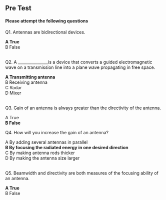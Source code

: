 ##  Pre Test 
#### Please attempt the following questions
  
  
Q1. Antennas are bidirectional devices.<br>

<b>A   True</b>    
B   False   
<br>


Q2. A _______________is a device that converts a guided electromagnetic wave on a transmission line into a plane wave propagating in free space.<br>
  
<b>A   Transmitting antenna</b>    
B   Receiving antenna  
C   Radar  
D   Mixer    
<br> 

Q3. Gain of an antenna is always greater than the directivity of the antenna.<br>

A   True    
<b>B   False</b>   

Q4. How will you increase the gain of an antenna?<br>
  
A   By adding several antennas in parallel  
<b>B   By focusing the radiated energy in one desired direction</b>  
C   By making antenna rods thicker    
D   By making the antenna size larger     
<br>


Q5. Beamwidth and directivity are both measures of the focusing ability of an antenna.<br>

<b>A   True</b>    
B   False

